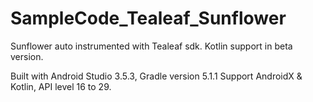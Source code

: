 # SampleCode_Tealeaf_Sunflower
Sunflower auto instrumented with Tealeaf sdk.  Kotlin support in beta version.

Built with Android Studio 3.5.3, Gradle version 5.1.1 Support AndroidX & Kotlin, API level 16 to 29.

